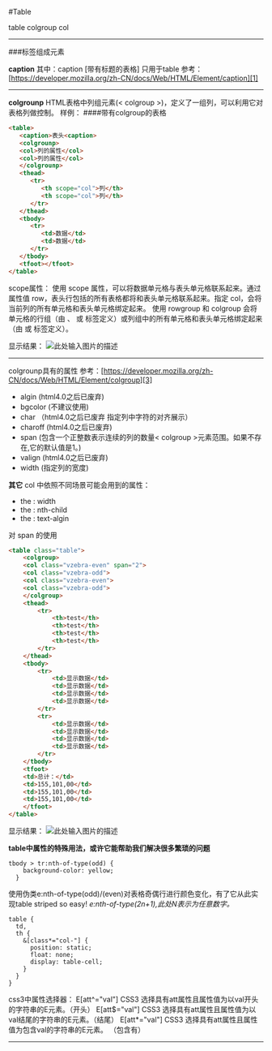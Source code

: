 #Table

table colgroup  col

---
###标签组成元素

**caption**
其中：caption [带有标题的表格] 只用于table
参考：[https://developer.mozilla.org/zh-CN/docs/Web/HTML/Element/caption][1]

----------

**colgrounp**
HTML表格中列组元素(< colgroup >)，定义了一组列，可以利用它对表格列做控制。
样例：
####带有colgroup的表格
```html
<table>
   <caption>表头<caption>
   <colgrounp>
   <col>列的属性</col>
   <col>列的属性</col>
   </colgrounp>
   <thead>
      <tr>
         <th scope="col">列</th>
         <th scope="col">列</th>
      </tr>
   </thead>
   <tbody>
      <tr>
         <td>数据</td>
         <td>数据</td>
      </tr>
   </tbody>
   <tfoot></tfoot>
</table>
```
scope属性：
使用 scope 属性，可以将数据单元格与表头单元格联系起来。通过属性值 row，表头行包括的所有表格都将和表头单元格联系起来。指定 col，会将当前列的所有单元格和表头单元格绑定起来。
使用 rowgroup 和 colgroup 会将单元格的行组（由 <thead>、<tbody> 或 <tfoot> 标签定义）或列组中的所有单元格和表头单元格绑定起来（由 <col> 或 <colgroup> 标签定义）。

显示结果：
![此处输入图片的描述][2]


----------


colgrounp具有的属性 参考：[https://developer.mozilla.org/zh-CN/docs/Web/HTML/Element/colgroup][3]

 - algin (html4.0之后已废弃)
 - bgcolor (不建议使用)
 - char （html4.0之后已废弃 指定列中字符的对齐展示）
 - charoff (html4.0之后已废弃)
 - span (包含一个正整数表示连续的列的数量< colgroup >元素范围。如果不存在,它的默认值是1。)
 - valign (html4.0之后已废弃)
 - width (指定列的宽度)


**其它**
col 中依照不同场景可能会用到的属性：
 - the : width
 - the : nth-child
 - the : text-algin

对 span 的使用
```html
<table class="table">
	<colgroup>
	<col class="vzebra-even" span="2">
	<col class="vzebra-odd">
	<col class="vzebra-even">
	<col class="vzebra-odd">
	</colgroup>
	<thead>
		<tr>
			<th>test</th>
			<th>test</th>
			<th>test</th>
			<th>test</th>
		</tr>
	</thead>
	<tbody>
		<tr>
			<td>显示数据</td>
			<td>显示数据</td>
			<td>显示数据</td>
			<td>显示数据</td>
		</tr>
		<tr>
			<td>显示数据</td>
			<td>显示数据</td>
			<td>显示数据</td>
			<td>显示数据</td>
		</tr>
	</tbody>
	<tfoot>
	<td>总计：</td>
	<td>155,101,00</td>
	<td>155,101,00</td>
	<td>155,101,00</td>
	</tfoot>
</table>
```
显示结果：
![此处输入图片的描述][3]


**table中属性的特殊用法，或许它能帮助我们解决很多繁琐的问题**

```
tbody > tr:nth-of-type(odd) {
    background-color: yellow;
  }
```
使用伪类e:nth-of-type(odd)/(even)对表格奇偶行进行颜色变化，有了它从此实现table striped so easy!
*e:nth-of-type(2n+1),此处N表示为任意数字。*

```
table {
  td,
  th {
    &[class*="col-"] {
      position: static;
      float: none;
      display: table-cell;
    }
  }
}
```
css3中属性选择器：
E[att^="val"]	CSS3	选择具有att属性且属性值为以val开头的字符串的E元素。（开头）
E[att$="val"]	CSS3	选择具有att属性且属性值为以val结尾的字符串的E元素。（结尾）
E[att*="val"]	CSS3	选择具有att属性且属性值为包含val的字符串的E元素。  （包含有）


---------


  [1]: https://developer.mozilla.org/zh-CN/docs/Web/HTML/Element/caption
  [2]: http://p8.qhimg.com/t0199b223d0b0137b81.jpg
  [3]: http://p2.qhimg.com/t01ff8c8700bf39a4f4.jpg
